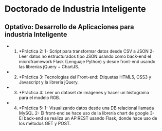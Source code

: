 # Doctorado de Industria Inteligente
## Optativo: Desarrollo de Aplicaciones para industria Inteligente

- 1. *Práctica 2: 
    1- Script para transformar datos desde CSV a JSON 
    2- Leer datos no estructurados tipo JSON usando como back-end el microframework Flask (Lenguaje Python) y desde front-end usando las librerías jQuery + ChartJS.

- 2. *Práctica 3: 
    Tecnologías del Front-end: Etiquetas HTML5, CSS3 y Javascript y la librería jQuery.

- 3. *Práctica 4: 
    Leer un dataset de imágenes y hacer un histograma para el modelo RGB.

- 4. *Práctica 5: 
    1- Visualizando datos desde una DB relacional llamada MySQL
    2- El front-end se hace uso de la librería chart de google
    3- El back-end se realiza un APIREST usando Flask, donde hace uso de los métodos GET y POST. 
